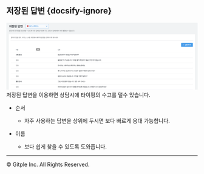 ## 저장된 답변 {docsify-ignore}

![Workspace FAQ](assets/images/ws-canned/wsCanned.png)
저장된 답변을 이용하면 상담시에 타이핑의 수고를 덜수 있습니다.

* 순서
  - 자주 사용하는 답변을 상위에 두시면 보다 빠르게 응대 가능합니다.

* 이름
  - 보다 쉽게 찾을 수 있도록 도와줍니다.

---

© Gitple Inc. All Rights Reserved.
